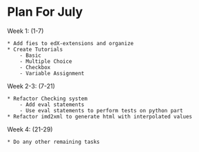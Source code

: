 Plan For July
==========================

Week 1: (1-7)

    * Add fies to edX-extensions and organize
    * Create Tutorials
        - Basic
        - Multiple Choice
        - Checkbox
        - Variable Assignment
        
Week 2-3: (7-21)

    * Refactor Checking system
        - Add eval statements
        - Use eval statements to perform tests on python part
    * Refactor imd2xml to generate html with interpolated values
    
Week 4: (21-29)

    * Do any other remaining tasks
